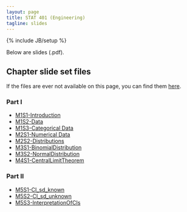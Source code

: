 ```yaml
---
layout: page
title: STAT 401 (Engineering)
tagline: slides
---
```

{% include JB/setup %}

Below are slides (.pdf).

## Chapter slide set files

If the files are ever not available on this page, 
you can find them 
[here](https://github.com/jarad/jarad.github.com/tree/master/courses/stat226/slides).

### Part I

- [M1S1-Introduction](M1S1-Introduction/M1S1-Introduction.pdf)
- [M1S2-Data](M1S2-Data/M1S2-Data.pdf)
- [M1S3-Categorical Data](M1S3-CategoricalData/M1S3-CategoricalData.pdf)
- [M2S1-Numerical Data](M2S1-NumericalData/M2S1-NumericalData.pdf)
- [M2S2-Distributions](M2S2-Distributions/M2S2-Distributions.pdf)
- [M3S1-BinomialDistribution](M3S1-BinomialDistribution/M3S1-BinomialDistribution.pdf)
- [M3S2-NormalDistribution](M3S2-NormalDistribution/M3S2-NormalDistribution.pdf)
- [M4S1-CentralLimitTheorem](M4S1-CentralLimitTheorem/M4S1-CentralLimitTheorem.pdf)

### Part II

- [M5S1-CI_sd_known](M5S1-CI_sd_known/M5S1-CI_sd_known.pdf)
- [M5S2-CI_sd_unknown](M5S2-CI_sd_unknown/M5S2-CI_sd_unknown.pdf)
- [M5S3-InterpretationOfCIs](M5S3-InterpretationOfCIs/M5S3-InterpretationOfCIs.pdf)
